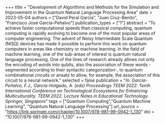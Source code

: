 +++
title = "Development of Algorithms and Methods for the Simulation and Improvement in the Quantum Natural Language Processing Area"
date = 2023-05-04
authors = ["David Peral García", "Juan Cruz-Benito", "Francisco José García-Peñalvo"]
publication_types = ["1"]
abstract = "To achieve faster computational speeds than classical computing, quantum computing is rapidly evolving to become one of the most popular areas of computer engineering. The advent of Noisy Intermediate Scale Quantum (NISQ) devices has made it possible to perform this work on quantum computers in areas like chemistry or machine learning. In the field of machine learning, one of the sub-areas of interest is quantum natural language processing. One of the lines of research already allows not only the encoding of words into qubits, also the association of these words -segmented according to their syntactic categorization-, to quantum combinational circuits or ansatz to allow, for example, the association of this circuit to a neural network."
selected = false
publication = "*In: García-Peñalvo, F.J., García-Holgado, A. (eds) Proceedings TEEM 2022: Tenth International Conference on Technological Ecosystems for Enhancing Multiculturality. TEEM 2022. Lecture Notes in Educational Technology. Springer, Singapore*"
tags = ["Quantum Computing","Quantum Machine Learning", "Quantum Natural Language Processing"]
url_source = "https://link.springer.com/chapter/10.1007/978-981-99-0942-1_130"
doi = "10.1007/978-981-99-0942-1_130"
+++
